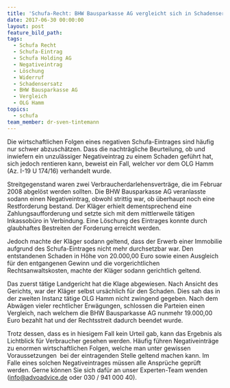 ```yaml
---
title: 'Schufa-Recht: BHW Bausparkasse AG vergleicht sich in Schadensersatzprozess nach Negativeintrag'
date: 2017-06-30 00:00:00
layout: post
feature_bild_path:
tags:
  - Schufa Recht
  - Schufa-Eintrag
  - Schufa Holding AG
  - Negativeintrag
  - Löschung
  - Widerruf
  - Schadensersatz
  - BHW Bausparkasse AG
  - Vergleich
  - OLG Hamm
topics:
  - schufa
team_member: dr-sven-tintemann
---
```



Die wirtschaftlichen Folgen eines negativen Schufa-Eintrages sind häufig nur schwer abzuschätzen. Dass die nachträgliche Beurteilung, ob und inwiefern ein unzulässiger Negativeintrag zu einem Schaden geführt hat, sich jedoch rentieren kann, beweist ein Fall, welcher vor dem OLG Hamm (Az. I-19 U 174/16) verhandelt wurde.

Streitgegenstand waren zwei Verbraucherdarlehensverträge, die im Februar 2008 abgelöst werden sollten. Die BHW Bausparkasse AG veranlasste sodann einen Negativeintrag, obwohl strittig war, ob überhaupt noch eine Restforderung bestand. Der Kläger erhielt dementsprechend eine Zahlungsaufforderung und setzte sich mit dem mittlerweile tätigen Inkassobüro in Verbindung. Eine Löschung des Eintrages konnte durch glaubhaftes Bestreiten der Forderung erreicht werden.

Jedoch machte der Kläger sodann geltend, dass der Erwerb einer Immobilie aufgrund des Schufa-Eintrages nicht mehr durchsetzbar war. Den entstandenen Schaden in Höhe von 20.000,00 Euro sowie einen Ausgleich für den entgangenen Gewinn und die vorgerichtlichen Rechtsanwaltskosten, machte der Kläger sodann gerichtlich geltend.

Das zuerst tätige Landgericht hat die Klage abgewiesen. Nach Ansicht des Gerichts, war der Kläger selbst ursächlich für den Schaden. Dies sah das in der zweiten Instanz tätige OLG Hamm nicht zwingend gegeben. Nach dem Abwägen vieler rechtlicher Erwägungen, schlossen die Parteien einen Vergleich, nach welchem die BHW Bausparkasse AG nunmehr 19.000,00 Euro bezahlt hat und der Rechtsstreit dadurch beendet wurde.

Trotz dessen, dass es in hiesigem Fall kein Urteil gab, kann das Ergebnis als Lichtblick für Verbraucher gesehen werden. Häufig führen Negativeinträge zu enormen wirtschaftlichen Folgen, welche man unter gewissen Voraussetzungen  bei der eintragenden Stelle geltend machen kann. Im Falle eines solchen Negativeintrages müssen alle Ansprüche geprüft werden. Gerne können Sie sich dafür an unser Experten-Team wenden ([&#105;&#110;&#102;&#111;&#064;&#097;&#100;&#118;&#111;&#097;&#100;&#118;&#105;&#099;&#101;&#046;&#100;&#101;](&#109;&#097;&#105;&#108;&#116;&#111;:&#105;&#110;&#102;&#111;&#064;&#097;&#100;&#118;&#111;&#097;&#100;&#118;&#105;&#099;&#101;&#046;&#100;&#101;) oder 030 / 941 000 40).